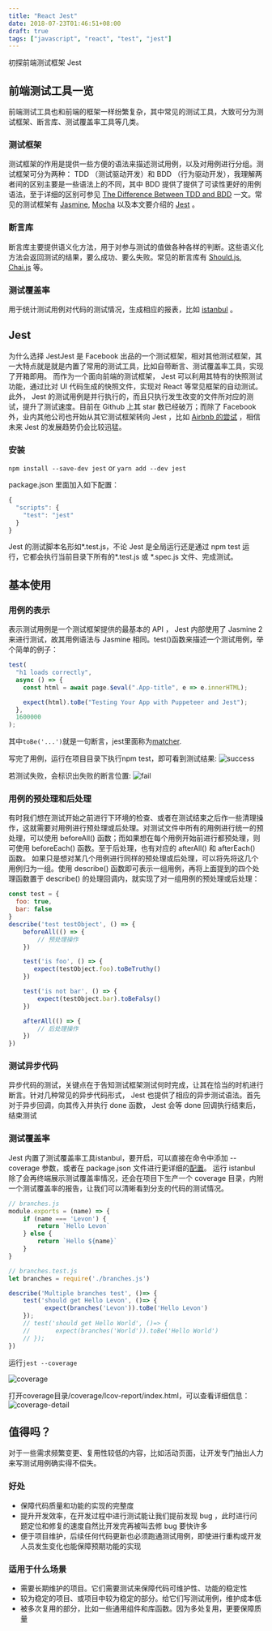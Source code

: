 ```yaml
---
title: "React Jest"
date: 2018-07-23T01:46:51+08:00
draft: true
tags: ["javascript", "react", "test", "jest"]
---
```


初探前端测试框架 Jest

## 前端测试工具一览

前端测试工具也和前端的框架一样纷繁复杂，其中常见的测试工具，大致可分为测试框架、断言库、测试覆盖率工具等几类。

### 测试框架

测试框架的作用是提供一些方便的语法来描述测试用例，以及对用例进行分组。测试框架可分为两种： TDD （测试驱动开发）和 BDD （行为驱动开发），我理解两者间的区别主要是一些语法上的不同，其中 BDD 提供了提供了可读性更好的用例语法，至于详细的区别可参见 [The Difference Between TDD and BDD](https://joshldavis.com/2013/05/27/difference-between-tdd-and-bdd/) 一文。常见的测试框架有 [Jasmine](https://jasmine.github.io/), [Mocha](https://mochajs.org/) 以及本文要介绍的 [Jest](https://jestjs.io/zh-Hans/) 。

### 断言库

断言库主要提供语义化方法，用于对参与测试的值做各种各样的判断。这些语义化方法会返回测试的结果，要么成功、要么失败。常见的断言库有 [Should.js](https://shouldjs.github.io/), [Chai.js](http://www.chaijs.com/) 等。

### 测试覆盖率

用于统计测试用例对代码的测试情况，生成相应的报表，比如 [istanbul](https://github.com/gotwarlost/istanbul) 。

## Jest

为什么选择 JestJest 是 Facebook 出品的一个测试框架，相对其他测试框架，其一大特点就是就是内置了常用的测试工具，比如自带断言、测试覆盖率工具，实现了开箱即用。
而作为一个面向前端的测试框架， Jest 可以利用其特有的快照测试功能，通过比对 UI 代码生成的快照文件，实现对 React 等常见框架的自动测试。
此外， Jest 的测试用例是并行执行的，而且只执行发生改变的文件所对应的测试，提升了测试速度。目前在 Github 上其 star 数已经破万；而除了 Facebook 外，业内其他公司也开始从其它测试框架转向 Jest ，比如 [Airbnb 的尝试](https://medium.com/airbnb-engineering/unlocking-test-performance-migrating-from-mocha-to-jest-2796c508ec50) ，相信未来 Jest 的发展趋势仍会比较迅猛。

### 安装

`npm install --save-dev jest` or `yarn add --dev jest`

package.json 里面加入如下配置：

```javascript
{
  "scripts": {
    "test": "jest"
  }
}
```

Jest 的测试脚本名形如*.test.js，不论 Jest 是全局运行还是通过 npm test 运行，它都会执行当前目录下所有的*.test.js 或 \*.spec.js 文件、完成测试。

## 基本使用

### 用例的表示

表示测试用例是一个测试框架提供的最基本的 API ， Jest 内部使用了 Jasmine 2 来进行测试，故其用例语法与 Jasmine 相同。test()函数来描述一个测试用例，举个简单的例子：

```javascript
test(
  "h1 loads correctly",
  async () => {
    const html = await page.$eval(".App-title", e => e.innerHTML);

    expect(html).toBe("Testing Your App with Puppeteer and Jest");
  },
  1600000
);
```
其中`toBe('...')`就是一句断言，jest里面称为[matcher](https://jestjs.io/docs/zh-Hans/using-matchers.html#content).

写完了用例，运行在项目目录下执行npm test，即可看到测试结果:
![success](success.png)

若测试失败，会标识出失败的断言位置:
![fail](fail.png)

### 用例的预处理和后处理

有时我们想在测试开始之前进行下环境的检查、或者在测试结束之后作一些清理操作，这就需要对用例进行预处理或后处理。对测试文件中所有的用例进行统一的预处理，可以使用 beforeAll() 函数；而如果想在每个用例开始前进行都预处理，则可使用 beforeEach() 函数。至于后处理，也有对应的 afterAll() 和 afterEach() 函数。
如果只是想对某几个用例进行同样的预处理或后处理，可以将先将这几个用例归为一组。使用 describe() 函数即可表示一组用例，再将上面提到的四个处理函数置于 describe() 的处理回调内，就实现了对一组用例的预处理或后处理：
```javascript
const test = {
  foo: true,
  bar: false
}
describe('test testObject', () => {
    beforeAll(() => {
        // 预处理操作
    })

    test('is foo', () => {
       expect(testObject.foo).toBeTruthy()
    })

    test('is not bar', () => {
        expect(testObject.bar).toBeFalsy()
    })

    afterAll(() => {
        // 后处理操作
    })
})
```

### 测试异步代码

异步代码的测试，关键点在于告知测试框架测试何时完成，让其在恰当的时机进行断言。针对几种常见的异步代码形式， Jest 也提供了相应的异步测试语法。首先对于异步回调，向其传入并执行 done 函数， Jest 会等 done 回调执行结束后，结束测试

### 测试覆盖率

Jest 内置了测试覆盖率工具istanbul，要开启，可以直接在命令中添加 --coverage 参数，或者在 package.json 文件进行更详细的[配置](https://jestjs.io/docs/zh-Hans/configuration.html#collectcoverage-boolean)。
运行 istanbul 除了会再终端展示测试覆盖率情况，还会在项目下生产一个 coverage 目录，内附一个测试覆盖率的报告，让我们可以清晰看到分支的代码的测试情况。

```javascript
// branches.js
module.exports = (name) => {
    if (name === 'Levon') {
        return `Hello Levon`
    } else {
        return `Hello ${name}`
    }
}
```

```javascript
// branches.test.js
let branches = require('./branches.js')

describe('Multiple branches test', ()=> {
    test('should get Hello Levon', ()=> {
          expect(branches('Levon')).toBe('Hello Levon')
    });
    // test('should get Hello World', ()=> {
    //       expect(branches('World')).toBe('Hello World')
    // });  
})
```

运行`jest --coverage`

![coverage](coverage.png)

打开coverage目录/coverage/lcov-report/index.html，可以查看详细信息：
![coverage-detail](coverage2.png)

## 值得吗？

对于一些需求频繁变更、复用性较低的内容，比如活动页面，让开发专门抽出人力来写测试用例确实得不偿失。

### 好处

- 保障代码质量和功能的实现的完整度
- 提升开发效率，在开发过程中进行测试能让我们提前发现 bug ，此时进行问题定位和修复的速度自然比开发完再被叫去修 bug 要快许多
- 便于项目维护，后续任何代码更新也必须跑通测试用例，即使进行重构或开发人员发生变化也能保障预期功能的实现

### 适用于什么场景
- 需要长期维护的项目。它们需要测试来保障代码可维护性、功能的稳定性
- 较为稳定的项目、或项目中较为稳定的部分。给它们写测试用例，维护成本低
- 被多次复用的部分，比如一些通用组件和库函数。因为多处复用，更要保障质量
